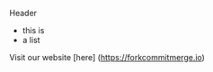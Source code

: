 <!-- Markdown - Easy -->

Header

- this is
 - a list

Visit our website [here] (https://forkcommitmerge.io)
